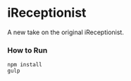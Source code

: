 # iReceptionist

A new take on the original iReceptionist.

### How to Run

    npm install
    gulp

